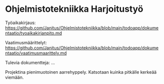 # Ohjelmistotekniikka Harjoitustyö

Työaikakirjaus: https://github.com/Janitus/Ohjelmistotekniikka/blob/main/todoapp/dokumentaatio/tyoaikakirjanpito.md

Vaatimusmäärittelyt: https://github.com/Janitus/Ohjelmistotekniikka/blob/main/todoapp/dokumentaatio/vaatimusmaarittely.md

Tulevia dokumentteja: ...


Projektina pienimuotoinen aarrehyppely. Katsotaan kuinka pitkälle kerkeää viemään.
